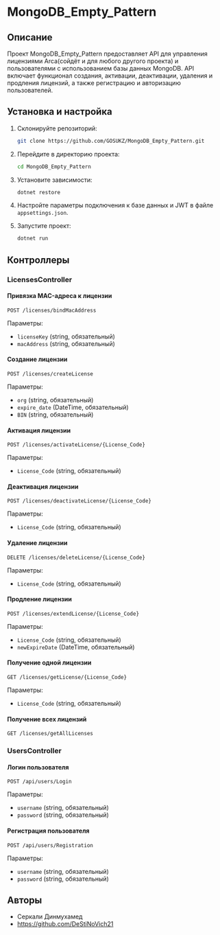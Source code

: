 # MongoDB_Empty_Pattern

## Описание

Проект MongoDB_Empty_Pattern предоставляет API для управления лицензиями Arca(сойдёт и для любого другого проекта) и пользователями с использованием базы данных MongoDB. API включает функционал создания, активации, деактивации, удаления и продления лицензий, а также регистрацию и авторизацию пользователей.

## Установка и настройка

1. Склонируйте репозиторий:
   ```bash
   git clone https://github.com/GOSUKZ/MongoDB_Empty_Pattern.git
   ```

2. Перейдите в директорию проекта:
   ```bash
   cd MongoDB_Empty_Pattern
   ```

3. Установите зависимости:
   ```bash
   dotnet restore
   ```

4. Настройте параметры подключения к базе данных и JWT в файле `appsettings.json`.

5. Запустите проект:
   ```bash
   dotnet run
   ```

## Контроллеры

### LicensesController

#### Привязка MAC-адреса к лицензии
```http
POST /licenses/bindMacAddress
```
Параметры:
- `licenseKey` (string, обязательный)
- `macAddress` (string, обязательный)

#### Создание лицензии
```http
POST /licenses/createLicense
```
Параметры:
- `org` (string, обязательный)
- `expire_date` (DateTime, обязательный)
- `BIN` (string, обязательный)

#### Активация лицензии
```http
POST /licenses/activateLicense/{License_Code}
```
Параметры:
- `License_Code` (string, обязательный)

#### Деактивация лицензии
```http
POST /licenses/deactivateLicense/{License_Code}
```
Параметры:
- `License_Code` (string, обязательный)

#### Удаление лицензии
```http
DELETE /licenses/deleteLicense/{License_Code}
```
Параметры:
- `License_Code` (string, обязательный)

#### Продление лицензии
```http
POST /licenses/extendLicense/{License_Code}
```
Параметры:
- `License_Code` (string, обязательный)
- `newExpireDate` (DateTime, обязательный)

#### Получение одной лицензии
```http
GET /licenses/getLicense/{License_Code}
```
Параметры:
- `License_Code` (string, обязательный)

#### Получение всех лицензий
```http
GET /licenses/getAllLicenses
```

### UsersController

#### Логин пользователя
```http
POST /api/users/Login
```
Параметры:
- `username` (string, обязательный)
- `password` (string, обязательный)

#### Регистрация пользователя
```http
POST /api/users/Registration
```
Параметры:
- `username` (string, обязательный)
- `password` (string, обязательный)

## Авторы

- Серкали Динмухамед
- https://github.com/DeStiNoVich21
